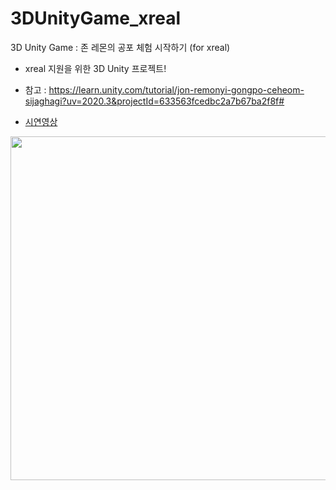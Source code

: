 # 3DUnityGame_xreal
3D Unity Game : 존 레몬의 공포 체험 시작하기 (for xreal)

* xreal 지원을 위한 3D Unity 프로젝트!
* 참고 : https://learn.unity.com/tutorial/jon-remonyi-gongpo-ceheom-sijaghagi?uv=2020.3&projectId=633563fcedbc2a7b67ba2f8f#


* [시연영상](https://youtu.be/CqKpHYHZj2Y?si=tb5H80fjcQNuq-1r)
<div align="center">
  
<img src="https://github.com/yujinS0/3DUnityGame_xreal/assets/87336788/0f58a1e0-7100-49e4-ac74-f7a2c6889cc3"  width="900" height="550">
</div>
